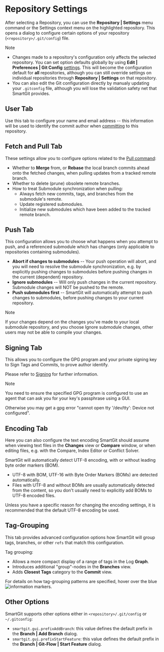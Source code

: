 # Repository Settings

After selecting a Repository, you can use the **Repository \| Settings** menu command or the Settings context menu on the highlighted repository.
This opens a dialog to configure certain options of your repository (`<repository>/.git/config`) file.

> [!NOTE]
> - Changes made to a repository's configuration only affects the selected repository.
>   You can set option defaults globally by using **Edit \| Preferences \| Git Config** [settings](../Preferences/Commands.md#git-config).
>   This will become the configuration default for **all** repositories, although you can still override settings on individual repositories through **Repository \| Settings** on that repository.
> - You can also edit the Git configuration directly by manualy updating your `.gitconfig` file, although you will lose the validation safety net that SmartGit provides.

## User Tab

Use this tab to configure your name and email address -- this information will be used to identify the commit author when [committing](../Local-Operations-on-the-Working-Tree.md#commit) to this repository.

## Fetch and Pull Tab

These settings allow you to configure options related to the [Pull command](../Repository/Synchronizing-with-Remote-Repositories.md#pull):

- Whether to **Merge** from, or **Rebase** the local branch commits ahead onto the fetched changes, when pulling updates from a tracked remote branch.
- Whether to delete (prune) obsolete remote branches.
- How to treat Submodule synchronization when pulling:
  - Always fetch new commits, tags, and branches from the submodule's remote.
  - Update registered submodules.
  - Initialize new submodules which have been added to the tracked remote branch.

## Push Tab

This configuration allows you to choose what happens when you attempt to push, and a referenced submodule which has changes (only applicable to repositories containing submodules).

- **Abort if changes to submodules** -- Your push operation will abort, and you will need to resolve the submodule synchronization, e.g. by explicitly pushing changes to submodules before pushing changes in the current (dependent) repository.
- **Ignore submodules** -- Will only push changes in the current repository.
  Submodule changes will NOT be pushed to the remote.
- **Push submodules first** -- SmartGit will automatically attempt to push changes to submodules, before pushing changes to your current repository.

> [!NOTE]
> If your changes depend on the changes you've made to your local submodule repository, and you choose Ignore submodule changes, other users may not be able to compile your changes.

## Signing Tab

This allows you to configure the GPG program and your private signing key to Sign Tags and Commits, to prove author identify.

Please refer to [Signing](../../../HowTos/Sign-Tags-and-Commits.md) for further information.

> [!NOTE]
> You need to ensure the specified GPG program is configured to use an agent that can ask you for your key's passphrase using a GUI.
>
> Otherwise you may get a gpg error "cannot open tty '/dev/tty': Device not configured".

## Encoding Tab

Here you can also configure the text encoding SmartGit should assume when viewing text files in the **Changes** view or **Compare** window, or when editing files, e.g. with the Compare, Index Editor or Conflict Solver.

SmartGit will automatically detect UTF-8 encoding, with or without leading byte order markers (BOM).

- UTF-8 with BOM, UTF-16 with Byte Order Markers (BOMs) are detected automatically.
- Files with UTF-8 and without BOMs are usually automatically detected from the content, so you don't usually need to explicitly add BOMs to UTF-8 encoded files.

Unless you have a specific reason for changing the encoding settings, it is recommended that the default UTF-8 encoding be used.

## Tag-Grouping

This tab provides advanced configuration options how SmartGit will group tags, branches, or other `refs` that match this configuration.

Tag grouping:

- Allows a more compact display of a range of tags in the Log **Graph**.
- Introduces additional "group"-nodes in the **Branches** view.
- Adds **Closest Tags** category to the **Commit** view.

For details on how tag-grouping patterns are specified, hover over the blue ![information](../../images/icons/emoticons/information.png) markers.

## Other Options

SmartGit supports other options either in `<repository>/.git/config` or `~/.gitconfig`:

- `smartgit.gui.prefixAddBranch`: this value defines the default prefix in the **Branch \| Add Branch** dialog.
- `smartgit.gui.prefixStartFeature`: this value defines the default prefix in the **Branch \| Git-Flow \| Start Feature** dialog.
